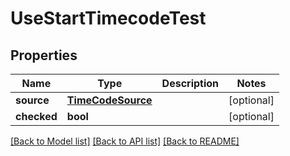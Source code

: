# UseStartTimecodeTest

## Properties
Name | Type | Description | Notes
------------ | ------------- | ------------- | -------------
**source** | [**TimeCodeSource**](TimeCodeSource.md) |  | [optional] 
**checked** | **bool** |  | [optional] 

[[Back to Model list]](../README.md#documentation-for-models) [[Back to API list]](../README.md#documentation-for-api-endpoints) [[Back to README]](../README.md)


